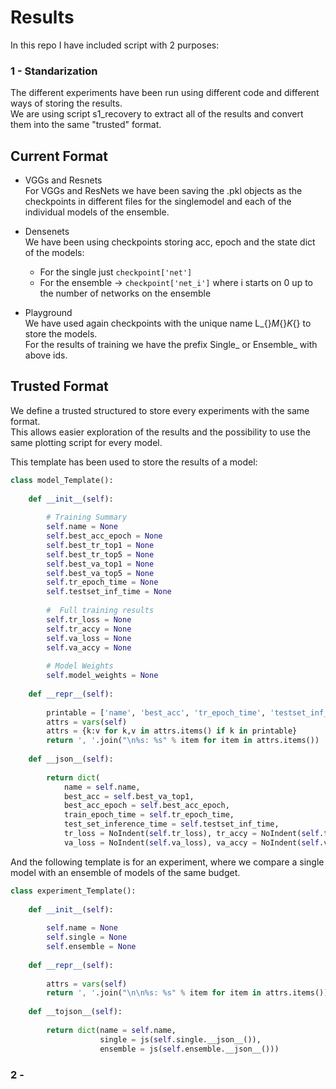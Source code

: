 # Results

In this repo I have included script with 2 purposes:  
  
### 1 - Standarization  
The different experiments have been run using different code and different ways of storing the results.  
We are using script s1_recovery to extract all of the results and convert them into the same "trusted" format.  

Current Format  
--------------  
  
- VGGs and Resnets  
For VGGs and ResNets we have been saving the .pkl objects as the checkpoints in different files for the singlemodel and each of the individual models of the ensemble.

- Densenets  
We have been using checkpoints storing acc, epoch and the state dict of the models:
    - For the single just `checkpoint['net']`  
    - For the ensemble -> `checkpoint['net_i']` where i starts on 0 up to the number of networks on the ensemble  
    
- Playground  
We have used again checkpoints with the unique name L_{}_M_{}_K_{} to store the models.  
For the results of training we have the prefix Single_ or Ensemble_ with above ids.  


Trusted Format  
--------------  

We define a trusted structured to store every experiments with the same format.  
This allows easier exploration of the results and the possibility to use the same plotting script for every model.  

This template has been used to store the results of a model:  
```python
class model_Template():
    
    def __init__(self):
        
        # Training Summary
        self.name = None
        self.best_acc_epoch = None
        self.best_tr_top1 = None
        self.best_tr_top5 = None
        self.best_va_top1 = None
        self.best_va_top5 = None
        self.tr_epoch_time = None
        self.testset_inf_time = None
        
        #  Full training results
        self.tr_loss = None
        self.tr_accy = None
        self.va_loss = None
        self.va_accy = None
        
        # Model Weights
        self.model_weights = None
        
    def __repr__(self):
        
        printable = ['name', 'best_acc', 'tr_epoch_time', 'testset_inf_time']
        attrs = vars(self)
        attrs = {k:v for k,v in attrs.items() if k in printable}
        return ', '.join("\n%s: %s" % item for item in attrs.items())
    
    def __json__(self):
        
        return dict(
            name = self.name,
            best_acc = self.best_va_top1,
            best_acc_epoch = self.best_acc_epoch,
            train_epoch_time = self.tr_epoch_time,
            test_set_inference_time = self.testset_inf_time,
            tr_loss = NoIndent(self.tr_loss), tr_accy = NoIndent(self.tr_accy),
            va_loss = NoIndent(self.va_loss), va_accy = NoIndent(self.va_accy))
```

And the following template is for an experiment, where we compare a single model with an ensemble of models of the same budget.  
```python
class experiment_Template():
    
    def __init__(self):
        
        self.name = None
        self.single = None
        self.ensemble = None
        
    def __repr__(self):
        
        attrs = vars(self)
        return ', '.join("\n\n%s: %s" % item for item in attrs.items())
    
    def __tojson__(self):
        
        return dict(name = self.name,
                    single = js(self.single.__json__()), 
                    ensemble = js(self.ensemble.__json__()))
```

### 2 - 

